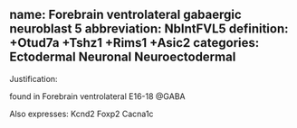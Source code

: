 name: Forebrain ventrolateral gabaergic neuroblast 5
abbreviation: NbIntFVL5
definition: +Otud7a +Tshz1 +Rims1 +Asic2
categories: Ectodermal Neuronal Neuroectodermal
---

Justification:

found in Forebrain ventrolateral E16-18 @GABA

Also expresses:
Kcnd2
Foxp2
Cacna1c